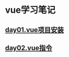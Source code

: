 # vue学习笔记

## [day01.vue项目安装](https://github.com/yuan525/vue-notes/blob/master/day01/day01.md)

## [day02.vue指令](https://github.com/yuan525/vue-notes/blob/master/day02/day02.md)

